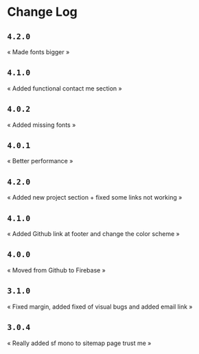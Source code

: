 <!--  
 File: CHANGELOG.md
 Created Date: Saturday October 1st 2022
 -----
 Author: Het
 Contact me: hetp0409@icloud.com
-->

# Change Log

## `4.2.0`

« Made fonts bigger »

## `4.1.0`

« Added functional contact me section »

## `4.0.2`

« Added missing fonts »

## `4.0.1`

« Better performance »

## `4.2.0`

« Added new project section + fixed some links not working »

## `4.1.0`

« Added Github link at footer and change the color scheme »

## `4.0.0`

« Moved from Github to Firebase »

## `3.1.0`

« Fixed margin, added fixed of visual bugs and added email link »

## `3.0.4`

« Really added sf mono to sitemap page trust me »

